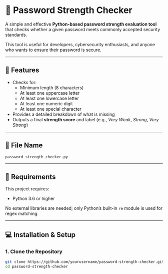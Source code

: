 # 🔐 Password Strength Checker

A simple and effective **Python-based password strength evaluation tool** that checks whether a given password meets commonly accepted security standards.

This tool is useful for developers, cybersecurity enthusiasts, and anyone who wants to ensure their password is secure.

---

## 🧠 Features

- Checks for:
  - Minimum length (8 characters)
  - At least one uppercase letter
  - At least one lowercase letter
  - At least one numeric digit
  - At least one special character
- Provides a detailed breakdown of what is missing
- Outputs a final **strength score** and label (e.g., *Very Weak*, *Strong*, *Very Strong*)

---

## 📁 File Name

`password_strength_checker.py`

---

## 📌 Requirements

This project requires:

- Python 3.6 or higher

No external libraries are needed; only Python’s built-in `re` module is used for regex matching.

---

## 💻 Installation & Setup

### 1. Clone the Repository

```bash
git clone https://github.com/yourusername/password-strength-checker.git
cd password-strength-checker
